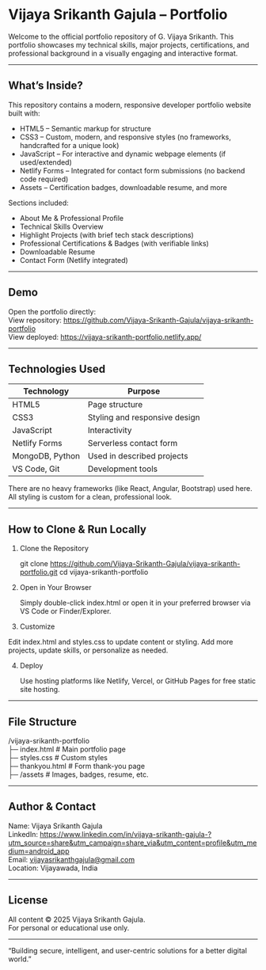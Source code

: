 Vijaya Srikanth Gajula – Portfolio
==================================

Welcome to the official portfolio repository of G. Vijaya Srikanth. This portfolio showcases my technical skills, major projects, certifications, and professional background in a visually engaging and interactive format.

---

What’s Inside?
--------------

This repository contains a modern, responsive developer portfolio website built with:

- HTML5 – Semantic markup for structure
- CSS3 – Custom, modern, and responsive styles (no frameworks, handcrafted for a unique look)
- JavaScript – For interactive and dynamic webpage elements (if used/extended)
- Netlify Forms – Integrated for contact form submissions (no backend code required)
- Assets – Certification badges, downloadable resume, and more

Sections included:
- About Me & Professional Profile
- Technical Skills Overview
- Highlight Projects (with brief tech stack descriptions)
- Professional Certifications & Badges (with verifiable links)
- Downloadable Resume
- Contact Form (Netlify integrated)

---

Demo
----

Open the portfolio directly:  
View repository: https://github.com/Vijaya-Srikanth-Gajula/vijaya-srikanth-portfolio  
View deployed: https://vijaya-srikanth-portfolio.netlify.app/

---

Technologies Used
-----------------

| Technology        | Purpose                            |
|-------------------|------------------------------------|
| HTML5             | Page structure                     |
| CSS3              | Styling and responsive design      |
| JavaScript        |     Interactivity                  |
| Netlify Forms     | Serverless contact form            |
| MongoDB, Python   | Used in described projects         |
| VS Code, Git      | Development tools                  |

There are no heavy frameworks (like React, Angular, Bootstrap) used here. All styling is custom for a clean, professional look.

---

How to Clone & Run Locally
--------------------------

1. Clone the Repository

   git clone https://github.com/Vijaya-Srikanth-Gajula/vijaya-srikanth-portfolio.git
   cd vijaya-srikanth-portfolio

2. Open in Your Browser

   Simply double-click index.html or open it in your preferred browser via VS Code or Finder/Explorer.

3.  Customize

   Edit index.html and styles.css to update content or styling.
   Add more projects, update skills, or personalize as needed.

4. Deploy

   Use hosting platforms like Netlify, Vercel, or GitHub Pages for free static site hosting.

---

File Structure
--------------

/vijaya-srikanth-portfolio  
 ├─ index.html          # Main portfolio page  
 ├─ styles.css          # Custom styles  
 ├─ thankyou.html       # Form thank-you page  
 ├─ /assets             # Images, badges, resume, etc.

---

Author & Contact
----------------

Name: Vijaya Srikanth Gajula  
LinkedIn: https://www.linkedin.com/in/vijaya-srikanth-gajula-?utm_source=share&utm_campaign=share_via&utm_content=profile&utm_medium=android_app  
Email: vijayasrikanthgajula@gmail.com  
Location: Vijayawada, India

---

License
-------

All content © 2025 Vijaya Srikanth Gajula.  
For personal or educational use only.

---

“Building secure, intelligent, and user-centric solutions for a better digital world.”
